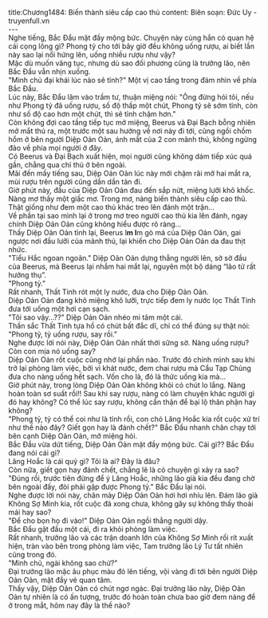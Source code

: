 title:Chương1484: Biến thành siêu cấp cao thủ
content:
Biên soạn: Đức Uy - truyenfull.vn<br>---<br>Nghe tiếng, Bắc Đẩu mặt đầy mộng bức. Chuyện này cùng hắn có quan hệ cái cọng lông gì? Phong tỷ cho tới bây giờ đều không uống rượu, ai biết lần này sao lại nổi hứng lên, uống nhiều rượu như vậy?<br>Mặc dù muốn văng tục, nhưng dù sao đối phương cũng là trưởng lão, nên Bắc Đẩu vẫn nhịn xuống.<br>"Minh chủ đại khái lúc nào sẽ tỉnh?" Một vị cao tầng trong đám nhìn về phía Bắc Đẩu.<br>Lúc này, Bắc Đẩu lâm vào trầm tư, thuận miệng nói: "Ông đừng hỏi tôi, nếu như Phong tỷ đã uống rượu, số độ thấp một chút, Phong tỷ sẽ sớm tỉnh, còn như số độ cao hơn một chút, thì sẽ tỉnh chậm hơn."<br>Còn không đợi cao tầng tiếp tục mở miệng, Beerus và Đại Bạch bỗng nhiên mở mắt thú ra, một trước một sau hướng về nơi này đi tới, cũng ngồi chồm hổm ở bên người Diệp Oản Oản, ánh mắt của 2 con mãnh thú, không ngừng đảo về phía mọi người ở đây.<br>Có Beerus và Đại Bạch xuất hiện, mọi người cũng không dám tiếp xúc quá gần, chẳng qua chỉ thủ ở bên ngoài.<br>Mãi đến mấy tiếng sau, Diệp Oản Oản lúc này mới chậm rãi mở hai mắt ra, mùi rượu trên người cũng dần dần tản đi.<br>Giờ phút này, đầu của Diệp Oản Oản đau đến sắp nứt, miệng lưỡi khô khốc.<br>Nàng mơ thấy một giấc mơ. Trong mơ, nàng biến thành siêu cấp cao thủ. Thật giống như đem một cao thủ khác treo lên đánh một trận...<br>Về phần tại sao mình lại ở trong mơ treo người cao thủ kia lên đánh, ngay chính Diệp Oản Oản cũng không hiểu được rõ ràng...<br>Thấy Diệp Oản Oản tỉnh lại, Beerus l**m l**m gò má của Diệp Oản Oản, gai ngược nơi đầu lưỡi của mãnh thú, lại khiến cho Diệp Oản Oản da đau thịt nhức.<br>"Tiểu Hắc ngoan ngoãn." Diệp Oản Oản dựng thẳng người lên, sờ sờ đầu của Beerus, mà Beerus lại nhắm hai mắt lại, nguyên một bộ dáng “lão tử rất hưởng thụ”.<br>"Phong tỷ."<br>Rất nhanh, Thất Tinh rót một ly nước, đưa cho Diệp Oản Oản.<br>Diệp Oản Oản đang khô miệng khô lưỡi, trực tiếp đem ly nước lọc Thất Tinh đưa tới uống một hơi cạn sạch.<br>"Tôi sao vậy...??" Diệp Oản Oản nhéo mi tâm một cái.<br>Thần sắc Thất Tinh tựa hồ có chút bất đắc dĩ, chỉ có thể đúng sự thật nói: "Phong tỷ, tỷ uống rượu, say rồi."<br>Nghe được lời nói này, Diệp Oản Oản nhất thời sững sờ. Nàng uống rượu? Còn con mịa nó uống say?<br>Diệp Oản Oản rốt cuộc cũng nhớ lại phần nào. Trước đó chính mình sau khi trở lại phòng làm việc, bởi vì khát nước, đem chai rượu mà Cẩu Tạp Chủng đưa cho nàng uống hết sạch. Vốn cho là, đó là thức uống kia mà...<br>Giờ phút này, trong lòng Diệp Oản Oản không khỏi có chút lo lắng. Nàng hoàn toàn sơ suất rồi!! Sau khi say rượu, nàng có làm chuyện khác người gì đó hay không? Có thể lúc say rượu, không cẩn thận để bại lộ thân phận hay không?<br>"Phong tỷ, tỷ có thể coi như là tỉnh rồi, con chó Lăng Hoắc kia rốt cuộc xử trí như thế nào đây? Giết gọn hay là đánh chết?" Bắc Đẩu nhanh chân chạy tới bên cạnh Diệp Oản Oản, mở miệng hỏi.<br>Bắc Đẩu vừa dứt tiếng, Diệp Oản Oản mặt đầy mộng bức. Cái gì?? Bắc Đẩu đang nói cái gì?<br>Lăng Hoắc là cái quỷ gì? Tôi là ai? Đây là đâu?<br>Còn nữa, giết gọn hay đánh chết, chẳng lẽ là có chuyện gì xảy ra sao?<br>"Đúng rồi, trước tiên đừng để ý Lăng Hoắc, những lão già kia đều đang chờ bên ngoài đấy, đòi phải gặp được Phong tỷ." Bắc Đẩu lại nói.<br>Nghe được lời nói này, chân mày Diệp Oản Oản hơi hơi nhíu lên. Đám lão già Không Sợ Minh kia, rốt cuộc đã xong chưa, không gây sự không thấy thoải mái hay sao?<br>"Để cho bọn họ đi vào!" Diệp Oản Oản ngồi thẳng người dậy.<br>Bắc Đẩu gật đầu một cái, đi ra khỏi phòng làm việc.<br>Rất nhanh, trưởng lão và các trận doanh lớn của Không Sợ Minh rối rít xuất hiện, tràn vào bên trong phòng làm việc, Tam trưởng lão Lý Tư tất nhiên cũng trong đó.<br>"Minh chủ, ngài không sao chứ?"<br>Đại trưởng lão mặc âu phục màu đỏ lên tiếng, vội vàng đi tới bên người Diệp Oản Oản, mặt đầy vẻ quan tâm.<br>Thấy vậy, Diệp Oản Oản có chút ngơ ngác. Đại trưởng lão này, Diệp Oản Oản tự nhiên là có ấn tượng, trước đó hoàn toàn chưa bao giờ đem nàng để ở trong mắt, hôm nay đây là thế nào?